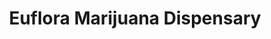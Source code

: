 ---
title: "Euflora Marijuana Dispensary"
url: /aurora/euflora-marijuana-dispensary/
shop: cannabis
---